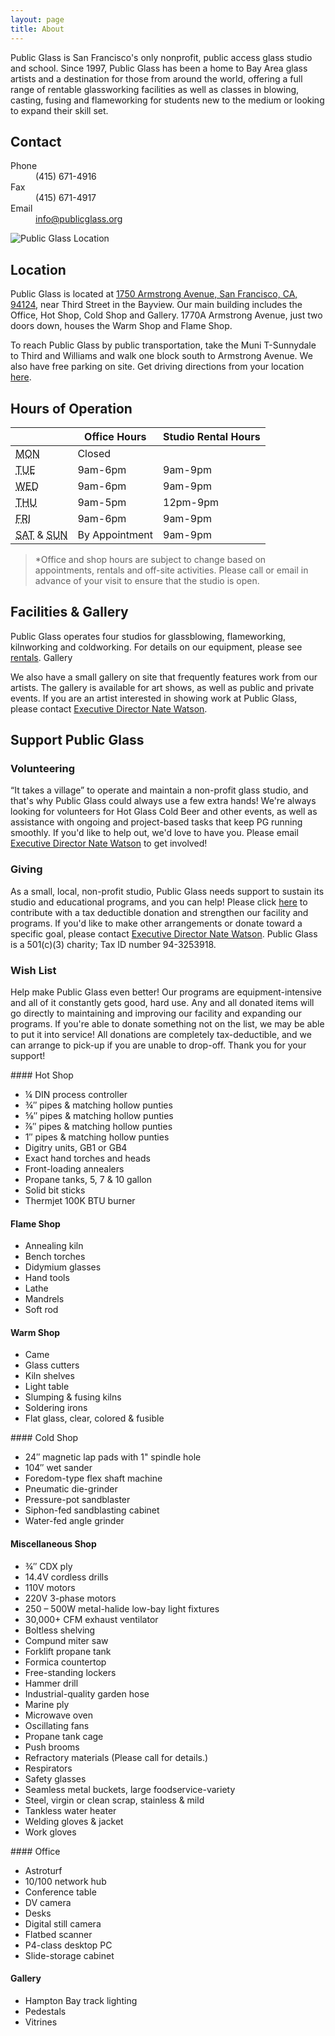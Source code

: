 ```yaml
---
layout: page
title: About
---
```


Public Glass is San Francisco's only nonprofit, public access glass studio and school. Since 1997, Public Glass has been a home to Bay Area glass artists and a destination for those from around the world, offering a full range of rentable glassworking facilities as well as classes in blowing, casting, fusing and flameworking for students new to the medium or looking to expand their skill set.

## Contact

<dl>
  <dt>Phone</dt>
  <dd>(415) 671-4916</dd>
  <dt>Fax</dt>
  <dd>(415) 671-4917</dd>
  <dt>Email</dt>
  <dd><a href="mailto:info@publicglass.org">info@publicglass.org</a></dd>
</dl>

<img src="http://api.tiles.mapbox.com/v3/examples.map-4l7djmvo/-122.388082,37.739635,15/600x300.png" alt="Public Glass Location"/>

## Location

Public Glass is located at [1750 Armstrong Avenue, San Francisco, CA, 94124][1], near Third Street in the Bayview. Our main building includes the Office, Hot Shop, Cold Shop and Gallery. 1770A Armstrong Avenue, just two doors down, houses the Warm Shop and Flame Shop.

To reach Public Glass by public transportation, take the Muni T-Sunnydale to Third and Williams and walk one block south to Armstrong Avenue. We also have free parking on site. Get driving directions from your location [here][1].

## Hours of Operation

<table>
  <thead>
    <tr>
      <th></th>
      <th>Office Hours</th>
      <th>Studio Rental Hours</th>
    </tr>
  </thead>
  <tbody>
    <tr>
      <td><acronym title="Monday">MON</acronym></td>
      <td colspan="2">Closed</td>
    </tr>
    <tr>
      <td><acronym title="Tuesday">TUE</acronym></td>
      <td>9am-6pm</td>
      <td>9am-9pm</td>
    </tr>
    <tr>
      <td><acronym title="Wednesday">WED</acronym></td>
      <td>9am-6pm</td>
      <td>9am-9pm</td>
    </tr>
    <tr>
      <td><acronym title="Thursday">THU</acronym></td>
      <td>9am-5pm</td>
      <td>12pm-9pm</td>
    </tr>
    <tr>
      <td><acronym title="Friday">FRI</acronym></td>
      <td>9am-6pm</td>
      <td>9am-9pm</td>
    </tr>
    <tr>
      <td><acronym title="Saturday">SAT</acronym> &amp; <acronym title="Sunday">SUN</acronym></td>
      <td>By Appointment</td>
      <td>9am-9pm</td>
    </tr>
  </tbody>
</table>

> *Office and shop hours are subject to change based on appointments, rentals and off-site activities. Please call or email in advance of your visit to ensure that the studio is open.

## Facilities & Gallery

Public Glass operates four studios for glassblowing, flameworking, kilnworking and coldworking. For details on our equipment, please see [rentals](/rentals). Gallery

We also have a small gallery on site that frequently features work from our artists. The gallery is available for art shows, as well as public and private events. If you are an artist interested in showing work at Public Glass, please contact [Executive Director Nate Watson][2].

## Support Public Glass

### Volunteering

“It takes a village” to operate and maintain a non-profit glass studio, and that's why Public Glass could always use a few extra hands! We're always looking for volunteers for Hot Glass Cold Beer and other events, as well as assistance with ongoing and project-based tasks that keep PG running smoothly. If you'd like to help out, we'd love to have you. Please email [Executive Director Nate Watson][2] to get involved!

### Giving

As a small, local, non-profit studio, Public Glass needs support to sustain its studio and educational programs, and you can help! Please click [here][3] to contribute with a tax deductible donation and strengthen our facility and programs. If you'd like to make other arrangements or donate toward a specific goal, please contact [Executive Director Nate Watson][2]. Public Glass is a 501(c)(3) charity; Tax ID number 94-3253918.</p>

### Wish List

Help make Public Glass even better! Our programs are equipment-intensive and all of it constantly gets good, hard use. Any and all donated items will go directly to maintaining and improving our facility and expanding our programs. If you're able to donate something not on the list, we may be able to put it into service!  All donations are completely tax-deductible, and we can arrange to pick-up if you are unable to drop-off. Thank you for your support!

<section id="wishlist" markdown="1">
<div markdown="1">
#### Hot Shop

- ¼ DIN process controller
- ¾″ pipes &amp; matching hollow punties
- ⅝″ pipes &amp; matching hollow punties
- ⅞″ pipes &amp; matching hollow punties
- 1″ pipes &amp; matching hollow punties
- Digitry units, GB1 or GB4
- Exact hand torches and heads
- Front-loading annealers
- Propane tanks, 5, 7 &amp; 10 gallon
- Solid bit sticks
- Thermjet 100K BTU burner

#### Flame Shop

- Annealing kiln
- Bench torches
- Didymium glasses
- Hand tools
- Lathe
- Mandrels
- Soft rod

#### Warm Shop

- Came
- Glass cutters
- Kiln shelves
- Light table
- Slumping &amp; fusing kilns
- Soldering irons
- Flat glass, clear, colored & fusible

</div>
<div markdown="1">
#### Cold Shop

- 24″ magnetic lap pads with 1" spindle hole
- 104″ wet sander
- Foredom-type flex shaft machine
- Pneumatic die-grinder
- Pressure-pot sandblaster
- Siphon-fed sandblasting cabinet
- Water-fed angle grinder

#### Miscellaneous Shop

- ¾″ CDX ply
- 14.4V cordless drills
- 110V motors
- 220V 3-phase motors
- 250 &ndash; 500W metal-halide low-bay light fixtures
- 30,000+ CFM exhaust ventilator
- Boltless shelving
- Compund miter saw
- Forklift propane tank
- Formica countertop
- Free-standing lockers
- Hammer drill
- Industrial-quality garden hose
- Marine ply
- Microwave oven
- Oscillating fans
- Propane tank cage
- Push brooms
- Refractory materials (Please call for details.)
- Respirators
- Safety glasses
- Seamless metal buckets, large foodservice-variety
- Steel, virgin or clean scrap, stainless &amp; mild
- Tankless water heater
- Welding gloves &amp; jacket
- Work gloves

</div>
<div markdown="1">
#### Office

- Astroturf
- 10/100 network hub
- Conference table
- DV camera
- Desks
- Digital still camera
- Flatbed scanner
- P4-class desktop PC
- Slide-storage cabinet

#### Gallery

- Hampton Bay track lighting
- Pedestals
- Vitrines
</div>
</section>

[1]: https://maps.google.com/maps?ie=UTF-8&oe=utf-&q=1750+Armstrong+Ave,+San+Francisco,+CA+94124,+USA&oi=geocode_result
[2]: mailto:nate@publicglass.org
[3]: https://www.networkforgood.org/donation/MakeDonation.aspx?ORGID2=943253918&vlrStratCode=SRcMjxX%2bEkJ2VLPQWWdKPOJ7VYaW2CZbgzRwj52jfL3H%2bURQlB3PoVb9r6PI5J%2bw
